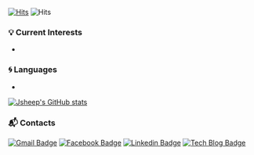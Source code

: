 [![Hits](https://hits.seeyoufarm.com/api/count/incr/badge.svg?url=https%3A%2F%2Fgithub.com%2FJsheep-Album&count_bg=%2379C83D&title_bg=%23555555&icon=&icon_color=%23E7E7E7&title=hits&edge_flat=false)](https://hits.seeyoufarm.com) ![Hits](https://img.shields.io/github/followers/Jsheep-Album?label=Follow)

### :bulb: Current Interests
- 

### :cyclone: Languages
-

[![Jsheep's GitHub stats](https://github-readme-stats.vercel.app/api?username=Jsheep-Album&show_icons=true&theme=merko)](https://github.com/anuraghazra/github-readme-stats)


### :mailbox_with_mail: Contacts
[![Gmail Badge](https://img.shields.io/badge/Gmail-d14836?style=flat-square&logo=Gmail&logoColor=white&link=mailto:megavlaza@gmail.com)](mailto:megavlaza@gmail.com) [![Facebook Badge](https://img.shields.io/badge/facebook-1877f2?style=flat-square&logo=facebook&logoColor=white&link=https://www.facebook.com/jaeyang.kim.1)](https://www.facebook.com/jaeyang.kim.1) [![Linkedin Badge](https://img.shields.io/badge/-LinkedIn-blue?style=flat-square&logo=Linkedin&logoColor=white&link=https://www.linkedin.com/in/jaeyang-k-431821161)](https://www.linkedin.com/in/jaeyang-k-431821161) [![Tech Blog Badge](http://img.shields.io/badge/-Tech%20blog-black?style=flat-square&logo=github&link=https://jsheep.tistory.com/)](https://jsheep.tistory.com/)
